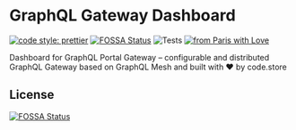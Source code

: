 # GraphQL Gateway Dashboard

[![code style: prettier](https://img.shields.io/badge/code_style-prettier-ff69b4.svg)](https://github.com/prettier/prettier)
[![FOSSA Status](https://app.fossa.com/api/projects/git%2Bgithub.com%2Fcode-store-platform%2Fgraphql-portal-dashboard.svg?type=shield)](https://app.fossa.com/projects/git%2Bgithub.com%2Fcode-store-platform%2Fgraphql-portal-dashboard?ref=badge_shield)
![Tests](https://github.com/graphql-portal/graphql-portal-dashboard/workflows/Test/badge.svg)
[![from Paris with Love](https://img.shields.io/badge/from%20Paris%20with-%F0%9F%A4%8D-red)](https://shields.io/)

Dashboard for GraphQL Portal Gateway – configurable and distributed GraphQL Gateway based on GraphQL Mesh and built with ❤️ by code.store

## License

[![FOSSA Status](https://app.fossa.com/api/projects/git%2Bgithub.com%2Fcode-store-platform%2Fgraphql-portal-dashboard.svg?type=large)](https://app.fossa.com/projects/git%2Bgithub.com%2Fcode-store-platform%2Fgraphql-portal-dashboard?ref=badge_large)
